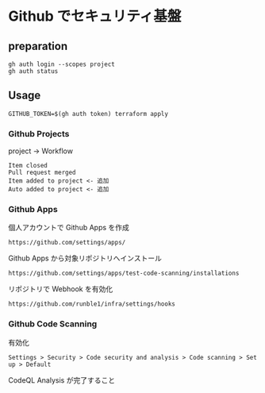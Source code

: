 # Github でセキュリティ基盤

## preparation
```
gh auth login --scopes project
gh auth status
```

## Usage 
```
GITHUB_TOKEN=$(gh auth token) terraform apply
```

### Github Projects
project -> Workflow
```
Item closed
Pull request merged
Item added to project <- 追加
Auto added to project <- 追加
```

### Github Apps
個人アカウントで Github Apps を作成
```
https://github.com/settings/apps/
```
Github Apps から対象リポジトリへインストール
```
https://github.com/settings/apps/test-code-scanning/installations
```
リポジトリで Webhook を有効化
```
https://github.com/runble1/infra/settings/hooks
```

### Github Code Scanning
有効化
```
Settings > Security > Code security and analysis > Code scanning > Set up > Default
```
CodeQL Analysis が完了すること
